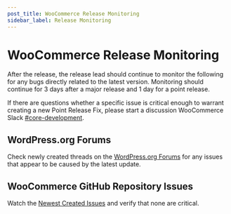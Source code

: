 ```yaml
---
post_title: WooCommerce Release Monitoring
sidebar_label: Release Monitoring
---
```


# WooCommerce Release Monitoring

After the release, the release lead should continue to monitor the following for any bugs directly related to the latest version.  Monitoring should continue for 3 days after a major release and 1 day for a point release.

If there are questions whether a specific issue is critical enough to warrant creating a new Point Release Fix, please start a discussion WooCommerce Slack [#core-development](https://woocommercecommunity.slack.com/archives/C4TNYTR28).

## WordPress.org Forums

Check newly created threads on the [WordPress.org Forums](https://wordpress.org/support/plugin/woocommerce/) for any issues that appear to be caused by the latest update.

## WooCommerce GitHub Repository Issues

Watch the [Newest Created Issues](https://github.com/woocommerce/woocommerce/issues?q=is%3Aissue%20state%3Aopen%20sort%3Acreated-desc) and verify that none are critical.
